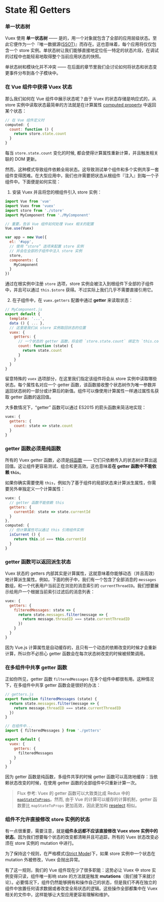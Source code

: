 # State 和 Getters

### 单一状态树

Vuex 使用 **单一状态树** —— 是的，用一个对象就包含了全部的应用层级状态。至此它便作为一个『唯一数据源([SSOT](https://en.wikipedia.org/wiki/Single_source_of_truth))』而存在。这也意味着，每个应用将仅仅包含一个 store 实例。单状态树让我们能够直接地定位任一特定的状态片段，在调试的过程中也能轻易地取得整个当前应用状态的快照。

单状态树和模块化并不冲突 —— 在后面的章节里我们会讨论如何将状态和状态变更事件分布到各个子模块中。

### 在 Vue 组件中获得 Vuex 状态

那么我们如何在 Vue 组件中展示状态呢？由于 Vuex 的状态存储是响应式的，从 store 实例中读取状态最简单的方法就是在计算属性 [computed property](http://vuejs.org/guide/computed.html) 中返回某个状态：

``` js
// 在 Vue 组件定义时
computed: {
  count: function () {
    return store.state.count
  }
}
```

每当 `store.state.count` 变化的时候, 都会使得计算属性重新计算，并且触发相关联的 DOM 更新。

然而，这种模式导致组件依赖全局状态。这导致测试单个组件和多个实例共享一套组件变得困难。在大型应用中，我们也许需要把状态从根组件『注入』到每一个子组件中。下面便是如何实现：

1. 安装 Vuex 并且将您的根组件引入 store 实例：

  ``` js
  import Vue from 'vue'
  import Vuex from 'vuex'
  import store from './store'
  import MyComponent from './MyComponent'

  // 重要，告诉 Vue 组件如何处理 Vuex 相关的配置
  Vue.use(Vuex)

  var app = new Vue({
    el: '#app',
    // 使用 “store” 选项来配置 store 实例
    // 并会在全部的子组件中注入 store 实例
    store,
    components: {
      MyComponent
    }
  })
  ```

  通过在根实例中注册 `store` 选项，store 实例会被注入到根组件下全部的子组件中，并且可以通过 `this.$store` 获得。不过实际上我们几乎不需要直接引用它。

2. 在子组件中，在 `vuex.getters` 配置中通过 **getter** 来读取状态：

  ``` js
  // MyComponent.js
  export default {
    template: '...',
    data () { ... },
    // 这里是我们从 store 实例取回状态的位置
    vuex: {
      getters: {
        // 一个状态的 getter 函数，将会把 `store.state.count` 绑定为 `this.count`
        count: function (state) {
          return state.count
        }
      }
    }
  }
  ```

  留意特殊的 `vuex` 选项部分，在这里我们指定该组件将会从 store 实例中读取哪些状态。每个属性名对应一个 getter 函数，该函数接收整个状态树作为唯一参数并返回状态树的一部分或计算后的新值。组件可以像使用计算属性一样通过属性名获取 getter 函数的返回值。

  大多数情况下，“getter” 函数可以通过 ES2015 的箭头函数来简洁地实现：

  ``` js
  vuex: {
    getters: {
      count: state => state.count
    }
  }
  ```

### getter 函数必须是纯函数

所有的 Vuex getter 函数，必须是[纯函数](https://en.wikipedia.org/wiki/Pure_function) —— 它们只依赖传入的状态树计算出返回值。这让组件更容易测试、组合和更高效。这也意味着**在 getter 函数中不能依赖 `this`**。

如果你确实需要使用 `this`，例如为了基于组件的局部状态来计算派生属性，你需要另外单独定义一个计算属性：

``` js
vuex: {
  // getter 函数不能依赖 this
  getters: {
    currentId: state => state.currentId
  }
},
computed: {
  // 但计算属性可以通过 this 引用组件实例
  isCurrent () {
    return this.id === this.currentId
  }
}
```

### getter 函数可以返回派生状态

Vuex 状态的 getters 内部其实是计算属性，这就意味着你能够动态（并且高效）地计算派生属性。例如，下面的例子中，我们有一个包含了全部消息的 `messages` 数组，和一个代表用户当前正在浏览的消息索引的 `currentThreadID`。我们想要展示给用户一个根据当前索引过滤后的消息列表：

``` js
vuex: {
  getters: {
    filteredMessages: state => {
      return state.messages.filter(message => {
        return message.threadID === state.currentThreadID
      })
    }
  }
}
```

因为 Vue.js 计算属性是自动缓存的，且只有一个动态的依赖改变的时候才会重新计算，所以你不必担心 getter 函数会在每次状态树改变的时候被频繁调用。

### 在多组件中共享 getter 函数

正如你所见，getter 函数 `filteredMessages` 在多个组件中都很有用。这种情况下，在多组件中共享 getter 函数会是很好的办法：

``` js
// getters.js
export function filteredMessages (state) {
  return state.messages.filter(message => {
    return message.threadID === state.currentThreadID
  })
}
```

``` js
// 在组件中...
import { filteredMessages } from './getters'

export default {
  vuex: {
    getters: {
      filteredMessages
    }
  }
}
```

因为 getter 函数是纯函数，多组件共享的时候 getter 函数可以高效地缓存：当依赖状态改变的时候，在使用 getter 函数的全部组件中只重新计算一次。

> Flux 参考: Vuex 的 getter 函数可以大致类比成 Redux 中的 [`mapStateToProps`](https://github.com/rackt/react-redux/blob/master/docs/api.md#connectmapstatetoprops-mapdispatchtoprops-mergeprops-options)。然而, 由于 Vue 的计算可以缓存的计算机制，getter 函数要比 `mapStateToProps` 更加高效，因此更加和 [reselect](https://github.com/reactjs/reselect) 相似。

### 组件不允许直接修改 store 实例的状态

有一点很重要，需要注意，就是**组件永远都不应该直接修改 Vuex store 实例中的状态**。因为我们想要每个状态的改变都清晰并且可追踪，所有的 Vuex 状态改变必须在 store 实例的 mutation 中进行。

为了保持这个规则，在严格模式([Strict Mode](strict.md))下，如果 store 实例中一个状态在 mutation 外被修改，Vuex 会抛出异常。

有了这一规则，我们的 Vue 组件现在少了很多职能：这势必让 Vuex 中 store 实例变得只读，组件唯一影响 state 的方法就是触发 **mutations**（我们接下来就讨论）。必要情况下，组件仍然能够拥有和操作自己的状态，但是我们不再在独立的组件中放置任何请求数据或者改变全局状态的逻辑。这些操作全部都集中在 Vuex 相关的文件中，这样能够让大型应用更容易理解和维护。
